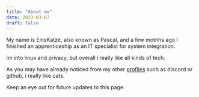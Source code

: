 ```yaml
---
title: "About me"
date: 2023-03-07
draft: false
---
```


My name is EinsKatze, also known as Pascal, and a few motnhs ago I finished an apprenticeship as an IT specialist for system integration.

Im into linux and privacy, but overall i really like all kinds of tech.

As you may have already noticed from my other [profiles](../contact) such as discord or github, i really like cats.

Keep an eye out for future updates to this page.
